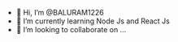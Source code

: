 - 👋 Hi, I’m @BALURAM1226
- 🌱 I’m currently learning Node Js and React Js 
- 💞️ I’m looking to collaborate on ...

<!---
BALURAM1226/BALURAM1226 is a ✨ special ✨ repository because its `README.md` (this file) appears on your GitHub profile.
You can click the Preview link to take a look at your changes.
--->
